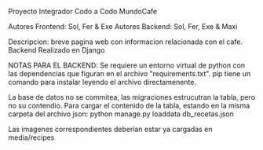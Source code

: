 Proyecto Integrador Codo a Codo 
MundoCafe

Autores Frontend: Sol, Fer & Exe
Autores Backend:  Sol, Fer, Exe & Maxi

Descripcion: breve pagina web con informacion relacionada con el cafe. Backend Realizado en Django

NOTAS PARA EL BACKEND: 
Se requiere un entorno virtual de python con las dependencias que figuran en el archivo "requirements.txt". 
pip tiene un comando para instalar leyendo el archivo directamenente.

La base de datos no se commitea, las migraciones estrucutran la tabla, pero no su contendio.
Para cargar el contenido de la tabla, estando en la misma carpeta del archivo json:
python manage.py loaddata db_recetas.json

Las imagenes correspondientes deberían estar ya cargadas en media/recipes



